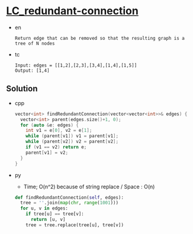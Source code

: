 # [LC_redundant-connection](https://leetcode.com/problems/redundant-connection)

* en

  ```en
  Return edge that can be removed so that the resulting graph is a tree of N nodes
  ```

* tc

  ```tc
  Input: edges = [[1,2],[2,3],[3,4],[1,4],[1,5]]
  Output: [1,4]
  ```

## Solution

* cpp

  ```cpp
  vector<int> findRedundantConnection(vector<vector<int>>& edges) {
    vector<int> parent(edges.size()+1, 0);
    for (auto &e: edges) {
      int v1 = e[0], v2 = e[1];
      while (parent[v1]) v1 = parent[v1];
      while (parent[v2]) v2 = parent[v2];
      if (v1 == v2) return e;
      parent[v1] = v2;
    }
  }
  ```

* py
  * Time; O(n^2) because of string replace / Space : O(n)

  ```py
  def findRedundantConnection(self, edges):
    tree = ''.join(map(chr, range(1001)))
    for u, v in edges:
      if tree[u] == tree[v]:
        return [u, v]
      tree = tree.replace(tree[u], tree[v])
  ```
